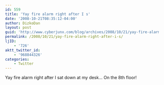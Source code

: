 ```yaml
---
id: 559
title: 'Yay fire alarm right after I s'
date: '2008-10-21T08:35:12-04:00'
author: DizkoDan
layout: post
guid: 'http://www.cyberjunx.com/blog/archives/2008/10/21/yay-fire-alarm-right-after-i-s/'
permalink: /2008/10/21/yay-fire-alarm-right-after-i-s/
ljID:
    - '726'
aktt_twitter_id:
    - '968844326'
categories:
    - Twitter
---
```


Yay fire alarm right after I sat down at my desk… On the 8th floor!